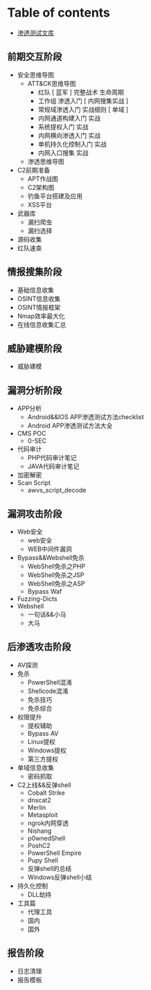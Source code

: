 # Table of contents

- [渗透测试文库](README.md)

## 前期交互阶段 <a id="prophase-interaction"></a>

* 安全思维导图
  * ATT&CK思维导图
    * 红队 [ 蓝军 ] 完整战术 生命周期
    * 工作组 渗透入门 [ 内网搜集实战 ]
    * 常规域渗透入门 实战细则 [ 单域 ]
    * 内网通道构建入门 实战
    * 系统提权入门 实战
    * 内网横向渗透入门 实战
    * 单机持久化控制入门 实战
    * 内网入口搜集 实战
  * 渗透思维导图
* C2前期准备
  * APT作战图
  * C2架构图
  * 钓鱼平台搭建及应用
  * XSS平台
* 武器库
  * 漏扫爬虫
  * 漏扫选择
* 源码收集
* 红队速查

## 情报搜集阶段

* 基础信息收集
* OSINT信息收集
* OSINT情报框架
* Nmap效率最大化
* 在线信息收集汇总

## 威胁建模阶段

* 威胁建模

## 漏洞分析阶段

* APP分析
  * Android&&IOS APP渗透测试方法checklist
  * Android APP渗透测试方法大全
* CMS POC
  * 0-SEC
* 代码审计
  * PHP代码审计笔记
  * JAVA代码审计笔记
* 加密解密
* Scan Script
  * awvs_script_decode

## 漏洞攻击阶段

- Web安全
  - web安全
  - WEB中间件漏洞
- Bypass&&Webshell免杀
  - WebShell免杀之PHP
  - WebShell免杀之JSP
  - WebShell免杀之ASP
  - Bypass Waf
- Fuzzing-Dicts
- Webshell
  - 一句话&&小马
  - 大马

## 后渗透攻击阶段

- AV探测
- 免杀
  - PowerShell混淆
  - Shellcode混淆
  - 免杀技巧
  - 免杀综合
- 权限提升
  - 提权辅助
  - Bypass AV
  - Linux提权
  - Windows提权
  - 第三方提权
- 单域信息收集
  - 密码抓取
- C2上线&&反弹shell
  - Cobalt Strike
  - dnscat2
  - Merlin
  - Metasploit
  - ngrok内网穿透
  - Nishang
  - p0wnedShell
  - PoshC2
  - PowerShell Empire
  - Pupy Shell
  - 反弹shell的总结
  - Windows反弹shell小结
- 持久化控制
  - DLL劫持
- 工具篇
  - 代理工具
  - 国内
  - 国外

## 报告阶段

- 日志清理
- 报告模板

